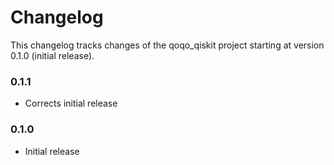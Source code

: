 # Changelog

This changelog tracks changes of the qoqo_qiskit project starting at version 0.1.0 (initial release).

### 0.1.1

* Corrects initial release

### 0.1.0

* Initial release